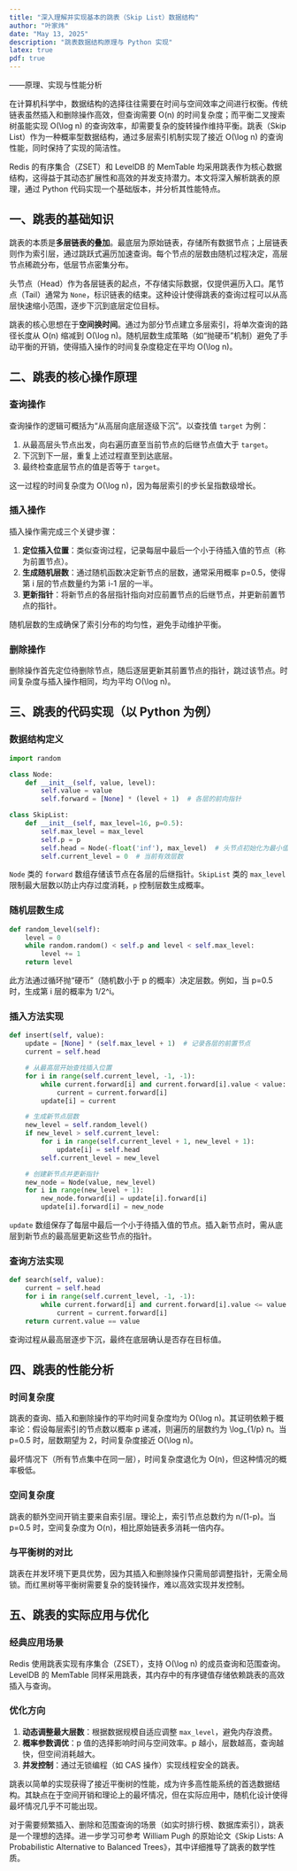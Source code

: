 ```yaml
---
title: "深入理解并实现基本的跳表（Skip List）数据结构"
author: "叶家炜"
date: "May 13, 2025"
description: "跳表数据结构原理与 Python 实现"
latex: true
pdf: true
---
```

——原理、实现与性能分析  


在计算机科学中，数据结构的选择往往需要在时间与空间效率之间进行权衡。传统链表虽然插入和删除操作高效，但查询需要 O(n) 的时间复杂度；而平衡二叉搜索树虽能实现 O(\log n) 的查询效率，却需要复杂的旋转操作维持平衡。跳表（Skip List）作为一种概率型数据结构，通过多层索引机制实现了接近 O(\log n) 的查询性能，同时保持了实现的简洁性。  

Redis 的有序集合（ZSET）和 LevelDB 的 MemTable 均采用跳表作为核心数据结构，这得益于其动态扩展性和高效的并发支持潜力。本文将深入解析跳表的原理，通过 Python 代码实现一个基础版本，并分析其性能特点。  

## 一、跳表的基础知识  

跳表的本质是**多层链表的叠加**。最底层为原始链表，存储所有数据节点；上层链表则作为索引层，通过跳跃式遍历加速查询。每个节点的层数由随机过程决定，高层节点稀疏分布，低层节点密集分布。  

头节点（Head）作为各层链表的起点，不存储实际数据，仅提供遍历入口。尾节点（Tail）通常为 `None`，标识链表的结束。这种设计使得跳表的查询过程可以从高层快速缩小范围，逐步下沉到底层定位目标。  

跳表的核心思想在于**空间换时间**。通过为部分节点建立多层索引，将单次查询的路径长度从 O(n) 缩减到 O(\log n)。随机层数生成策略（如“抛硬币”机制）避免了手动平衡的开销，使得插入操作的时间复杂度稳定在平均 O(\log n)。  

## 二、跳表的核心操作原理  

### 查询操作  

查询操作的逻辑可概括为“从高层向底层逐级下沉”。以查找值 `target` 为例：  
1. 从最高层头节点出发，向右遍历直至当前节点的后继节点值大于 `target`。  
2. 下沉到下一层，重复上述过程直至到达底层。  
3. 最终检查底层节点的值是否等于 `target`。  

这一过程的时间复杂度为 O(\log n)，因为每层索引的步长呈指数级增长。  

### 插入操作  

插入操作需完成三个关键步骤：  
1. **定位插入位置**：类似查询过程，记录每层中最后一个小于待插入值的节点（称为前置节点）。  
2. **生成随机层数**：通过随机函数决定新节点的层数，通常采用概率 p=0.5，使得第 i 层的节点数量约为第 i-1 层的一半。  
3. **更新指针**：将新节点的各层指针指向对应前置节点的后继节点，并更新前置节点的指针。  

随机层数的生成确保了索引分布的均匀性，避免手动维护平衡。  

### 删除操作  

删除操作首先定位待删除节点，随后逐层更新其前置节点的指针，跳过该节点。时间复杂度与插入操作相同，均为平均 O(\log n)。  

## 三、跳表的代码实现（以 Python 为例）  

### 数据结构定义  

```python  
import random  

class Node:  
    def __init__(self, value, level):  
        self.value = value  
        self.forward = [None] * (level + 1)  # 各层的前向指针  

class SkipList:  
    def __init__(self, max_level=16, p=0.5):  
        self.max_level = max_level  
        self.p = p  
        self.head = Node(-float('inf'), max_level)  # 头节点初始化为最小值  
        self.current_level = 0  # 当前有效层数  
```  

`Node` 类的 `forward` 数组存储该节点在各层的后继指针。`SkipList` 类的 `max_level` 限制最大层数以防止内存过度消耗，`p` 控制层数生成概率。  

### 随机层数生成  

```python  
def random_level(self):  
    level = 0  
    while random.random() < self.p and level < self.max_level:  
        level += 1  
    return level  
```  

此方法通过循环抛“硬币”（随机数小于 p 的概率）决定层数。例如，当 p=0.5 时，生成第 i 层的概率为 1/2^i。  

### 插入方法实现  

```python  
def insert(self, value):  
    update = [None] * (self.max_level + 1)  # 记录各层的前置节点  
    current = self.head  

    # 从最高层开始查找插入位置  
    for i in range(self.current_level, -1, -1):  
        while current.forward[i] and current.forward[i].value < value:  
            current = current.forward[i]  
        update[i] = current  

    # 生成新节点层数  
    new_level = self.random_level()  
    if new_level > self.current_level:  
        for i in range(self.current_level + 1, new_level + 1):  
            update[i] = self.head  
        self.current_level = new_level  

    # 创建新节点并更新指针  
    new_node = Node(value, new_level)  
    for i in range(new_level + 1):  
        new_node.forward[i] = update[i].forward[i]  
        update[i].forward[i] = new_node  
```  

`update` 数组保存了每层中最后一个小于待插入值的节点。插入新节点时，需从底层到新节点的最高层更新这些节点的指针。  

### 查询方法实现  

```python  
def search(self, value):  
    current = self.head  
    for i in range(self.current_level, -1, -1):  
        while current.forward[i] and current.forward[i].value <= value:  
            current = current.forward[i]  
    return current.value == value  
```  

查询过程从最高层逐步下沉，最终在底层确认是否存在目标值。  

## 四、跳表的性能分析  

### 时间复杂度  

跳表的查询、插入和删除操作的平均时间复杂度均为 O(\log n)。其证明依赖于概率论：假设每层索引的节点数以概率 p 递减，则遍历的层数约为 \log_{1/p} n。当 p=0.5 时，层数期望为 2，时间复杂度接近 O(\log n)。  

最坏情况下（所有节点集中在同一层），时间复杂度退化为 O(n)，但这种情况的概率极低。  

### 空间复杂度  

跳表的额外空间开销主要来自索引层。理论上，索引节点总数约为 n/(1-p)。当 p=0.5 时，空间复杂度为 O(n)，相比原始链表多消耗一倍内存。  

### 与平衡树的对比  

跳表在并发环境下更具优势，因为其插入和删除操作只需局部调整指针，无需全局锁。而红黑树等平衡树需要复杂的旋转操作，难以高效实现并发控制。  

## 五、跳表的实际应用与优化  

### 经典应用场景  

Redis 使用跳表实现有序集合（ZSET），支持 O(\log n) 的成员查询和范围查询。LevelDB 的 MemTable 同样采用跳表，其内存中的有序键值存储依赖跳表的高效插入与查询。  

### 优化方向  

1. **动态调整最大层数**：根据数据规模自适应调整 `max_level`，避免内存浪费。  
2. **概率参数调优**：p 值的选择影响时间与空间效率。p 越小，层数越高，查询越快，但空间消耗越大。  
3. **并发控制**：通过无锁编程（如 CAS 操作）实现线程安全的跳表。  


跳表以简单的实现获得了接近平衡树的性能，成为许多高性能系统的首选数据结构。其缺点在于空间开销和理论上的最坏情况，但在实际应用中，随机化设计使得最坏情况几乎不可能出现。  

对于需要频繁插入、删除和范围查询的场景（如实时排行榜、数据库索引），跳表是一个理想的选择。进一步学习可参考 William Pugh 的原始论文《Skip Lists: A Probabilistic Alternative to Balanced Trees》，其中详细推导了跳表的数学性质。
